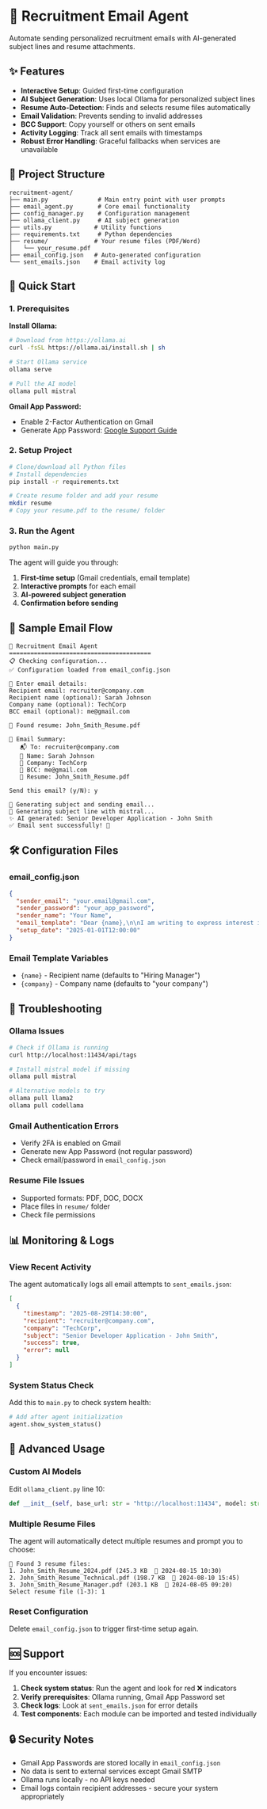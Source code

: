 # 🤖 Recruitment Email Agent

Automate sending personalized recruitment emails with AI-generated subject lines and resume attachments.

## ✨ Features

- **Interactive Setup**: Guided first-time configuration
- **AI Subject Generation**: Uses local Ollama for personalized subject lines  
- **Resume Auto-Detection**: Finds and selects resume files automatically
- **Email Validation**: Prevents sending to invalid addresses
- **BCC Support**: Copy yourself or others on sent emails
- **Activity Logging**: Track all sent emails with timestamps
- **Robust Error Handling**: Graceful fallbacks when services are unavailable

## 📁 Project Structure

```
recruitment-agent/
├── main.py              # Main entry point with user prompts
├── email_agent.py       # Core email functionality
├── config_manager.py    # Configuration management  
├── ollama_client.py     # AI subject generation
├── utils.py            # Utility functions
├── requirements.txt     # Python dependencies
├── resume/             # Your resume files (PDF/Word)
│   └── your_resume.pdf
├── email_config.json   # Auto-generated configuration
└── sent_emails.json    # Email activity log
```

## 🚀 Quick Start

### 1. Prerequisites

**Install Ollama:**
```bash
# Download from https://ollama.ai
curl -fsSL https://ollama.ai/install.sh | sh

# Start Ollama service
ollama serve

# Pull the AI model
ollama pull mistral
```

**Gmail App Password:**
- Enable 2-Factor Authentication on Gmail
- Generate App Password: [Google Support Guide](https://support.google.com/accounts/answer/185833)

### 2. Setup Project

```bash
# Clone/download all Python files
# Install dependencies
pip install -r requirements.txt

# Create resume folder and add your resume
mkdir resume
# Copy your resume.pdf to the resume/ folder
```

### 3. Run the Agent

```bash
python main.py
```

The agent will guide you through:
1. **First-time setup** (Gmail credentials, email template)
2. **Interactive prompts** for each email
3. **AI-powered subject generation** 
4. **Confirmation before sending**

## 📧 Sample Email Flow

```
🤖 Recruitment Email Agent
========================================
📋 Checking configuration...
✅ Configuration loaded from email_config.json

📝 Enter email details:
Recipient email: recruiter@company.com
Recipient name (optional): Sarah Johnson  
Company name (optional): TechCorp
BCC email (optional): me@gmail.com

📄 Found resume: John_Smith_Resume.pdf

📧 Email Summary:
   📬 To: recruiter@company.com
   👤 Name: Sarah Johnson
   🏢 Company: TechCorp  
   📧 BCC: me@gmail.com
   📄 Resume: John_Smith_Resume.pdf

Send this email? (y/N): y

🚀 Generating subject and sending email...
🤖 Generating subject line with mistral...
✨ AI generated: Senior Developer Application - John Smith
✅ Email sent successfully! 🎉
```

## 🛠️ Configuration Files

### email_config.json
```json
{
  "sender_email": "your.email@gmail.com",
  "sender_password": "your_app_password",
  "sender_name": "Your Name",
  "email_template": "Dear {name},\n\nI am writing to express interest in opportunities at {company}...",
  "setup_date": "2025-01-01T12:00:00"
}
```

### Email Template Variables
- `{name}` - Recipient name (defaults to "Hiring Manager")
- `{company}` - Company name (defaults to "your company")

## 🔧 Troubleshooting

### Ollama Issues
```bash
# Check if Ollama is running
curl http://localhost:11434/api/tags

# Install mistral model if missing
ollama pull mistral

# Alternative models to try
ollama pull llama2
ollama pull codellama
```

### Gmail Authentication Errors
- Verify 2FA is enabled on Gmail
- Generate new App Password (not regular password)
- Check email/password in `email_config.json`

### Resume File Issues  
- Supported formats: PDF, DOC, DOCX
- Place files in `resume/` folder
- Check file permissions

## 📊 Monitoring & Logs

### View Recent Activity
The agent automatically logs all email attempts to `sent_emails.json`:

```json
[
  {
    "timestamp": "2025-08-29T14:30:00",
    "recipient": "recruiter@company.com",
    "company": "TechCorp",
    "subject": "Senior Developer Application - John Smith",
    "success": true,
    "error": null
  }
]
```

### System Status Check
Add this to `main.py` to check system health:
```python
# Add after agent initialization
agent.show_system_status()
```

## 🔄 Advanced Usage

### Custom AI Models
Edit `ollama_client.py` line 10:
```python
def __init__(self, base_url: str = "http://localhost:11434", model: str = "llama2"):
```

### Multiple Resume Files
The agent will automatically detect multiple resumes and prompt you to choose:
```
📄 Found 3 resume files:
1. John_Smith_Resume_2024.pdf (245.3 KB  📅 2024-08-15 10:30)
2. John_Smith_Resume_Technical.pdf (198.7 KB  📅 2024-08-10 15:45)  
3. John_Smith_Resume_Manager.pdf (203.1 KB  📅 2024-08-05 09:20)
Select resume file (1-3): 1
```

### Reset Configuration
Delete `email_config.json` to trigger first-time setup again.

## 🆘 Support

If you encounter issues:

1. **Check system status**: Run the agent and look for red ❌ indicators
2. **Verify prerequisites**: Ollama running, Gmail App Password set
3. **Check logs**: Look at `sent_emails.json` for error details
4. **Test components**: Each module can be imported and tested individually

## 🔒 Security Notes

- Gmail App Passwords are stored locally in `email_config.json`
- No data is sent to external services except Gmail SMTP
- Ollama runs locally - no API keys needed
- Email logs contain recipient addresses - secure your system appropriately
